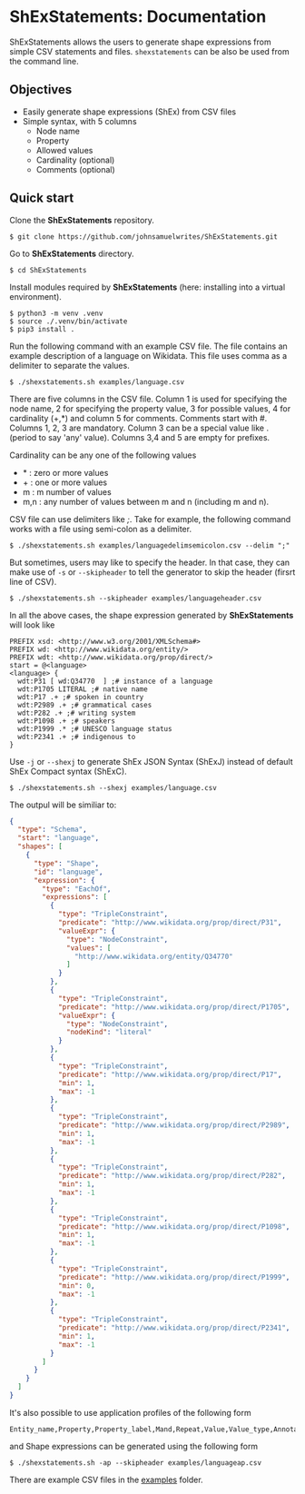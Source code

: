 # ShExStatements: Documentation
ShExStatements allows the users to generate shape expressions from simple CSV statements and files. `shexstatements` can be also be used from the command line.

## Objectives
* Easily generate shape expressions (ShEx) from CSV files 
* Simple syntax, with 5 columns
  * Node name
  * Property
  * Allowed values
  * Cardinality (optional)
  * Comments (optional)


## Quick start
Clone the **ShExStatements** repository.
```
$ git clone https://github.com/johnsamuelwrites/ShExStatements.git 
```

Go to **ShExStatements** directory.
```
$ cd ShExStatements
```

Install modules required by **ShExStatements** (here: installing into a virtual environment).
```
$ python3 -m venv .venv
$ source ./.venv/bin/activate
$ pip3 install .
```

Run the following command with an example CSV file. The file contains an example description of a language on Wikidata. This file uses comma as a delimiter to separate the values.
```
$ ./shexstatements.sh examples/language.csv
```

There are five columns in the CSV file. Column 1 is used for specifying the node name, 2 for specifying the property value, 3 for possible values, 4 for cardinality (+,\*) and column 5 for comments. Comments start with #.
Columns 1, 2, 3 are mandatory. Column 3 can be a special value like . (period to say 'any' value). Columns 3,4 and 5 are empty for prefixes. 


Cardinality can be any one of the following values
* \* : zero or more values
* \+ : one or more values
* m : m number of values
* m,n : any number of values between m and n (including m and n).

CSV file can use delimiters like _;_. Take for example, the following command works with a file using semi-colon as a delimiter. 

```
$ ./shexstatements.sh examples/languagedelimsemicolon.csv --delim ";"
```

But sometimes, users may like to specify the header. In that case, they can make use of `-s` or `--skipheader` to tell the generator to skip the header (firsrt line of CSV).

```
$ ./shexstatements.sh --skipheader examples/languageheader.csv 
```

In all the above cases, the shape expression generated by **ShExStatements** will look like
```
PREFIX xsd: <http://www.w3.org/2001/XMLSchema#>
PREFIX wd: <http://www.wikidata.org/entity/>
PREFIX wdt: <http://www.wikidata.org/prop/direct/>
start = @<language>
<language> {
  wdt:P31 [ wd:Q34770  ] ;# instance of a language
  wdt:P1705 LITERAL ;# native name
  wdt:P17 .+ ;# spoken in country
  wdt:P2989 .+ ;# grammatical cases
  wdt:P282 .+ ;# writing system
  wdt:P1098 .+ ;# speakers
  wdt:P1999 .* ;# UNESCO language status
  wdt:P2341 .+ ;# indigenous to
}
```

Use `-j` or `--shexj` to generate ShEx JSON Syntax (ShExJ) instead of default ShEx Compact syntax (ShExC).

```
$ ./shexstatements.sh --shexj examples/language.csv 
```

The outpul will be similiar to:

```json
{
  "type": "Schema",
  "start": "language",
  "shapes": [
    {
      "type": "Shape",
      "id": "language",
      "expression": {
        "type": "EachOf",
        "expressions": [
          {
            "type": "TripleConstraint",
            "predicate": "http://www.wikidata.org/prop/direct/P31",
            "valueExpr": {
              "type": "NodeConstraint",
              "values": [
                "http://www.wikidata.org/entity/Q34770"
              ]
            }
          },
          {
            "type": "TripleConstraint",
            "predicate": "http://www.wikidata.org/prop/direct/P1705",
            "valueExpr": {
              "type": "NodeConstraint",
              "nodeKind": "literal"
            }
          },
          {
            "type": "TripleConstraint",
            "predicate": "http://www.wikidata.org/prop/direct/P17",
            "min": 1,
            "max": -1
          },
          {
            "type": "TripleConstraint",
            "predicate": "http://www.wikidata.org/prop/direct/P2989",
            "min": 1,
            "max": -1
          },
          {
            "type": "TripleConstraint",
            "predicate": "http://www.wikidata.org/prop/direct/P282",
            "min": 1,
            "max": -1
          },
          {
            "type": "TripleConstraint",
            "predicate": "http://www.wikidata.org/prop/direct/P1098",
            "min": 1,
            "max": -1
          },
          {
            "type": "TripleConstraint",
            "predicate": "http://www.wikidata.org/prop/direct/P1999",
            "min": 0,
            "max": -1
          },
          {
            "type": "TripleConstraint",
            "predicate": "http://www.wikidata.org/prop/direct/P2341",
            "min": 1,
            "max": -1
          }
        ]
      }
    }
  ]
}
```
It's also possible to use application profiles of the following form
```
Entity_name,Property,Property_label,Mand,Repeat,Value,Value_type,Annotation
```
and Shape expressions can be generated using the following form
```
$ ./shexstatements.sh -ap --skipheader examples/languageap.csv 
```

There are example CSV files in the [examples](examples/) folder.

